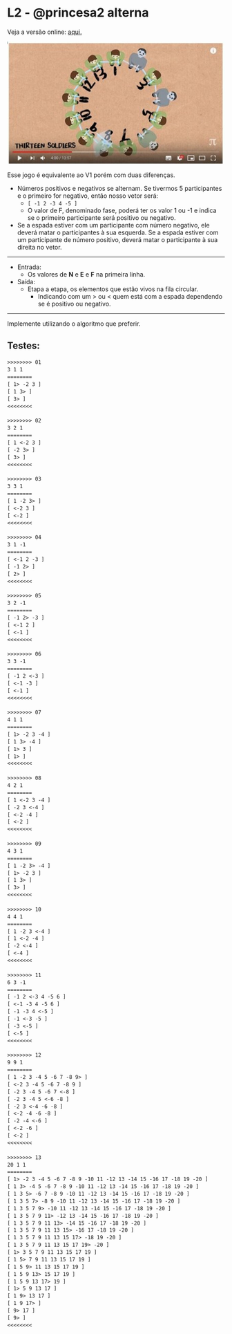 # L2 - @princesa2 alterna

Veja a versão online: [aqui.](https://github.com/qxcodeed/arcade/blob/master/base/princesa2/Readme.md)

[![_](https://raw.githubusercontent.com/qxcodeed/arcade/master/base/princesa2/cover.jpg)](https://www.youtube.com/watch?v=uCsD3ZGzMgE)

Esse jogo é equivalente ao V1 porém com duas diferenças.

- Números positivos e negativos se alternam. Se tivermos 5 participantes e o primeiro for negativo, então nosso vetor será:
  - `[ -1 2 -3 4 -5 ]`
  - O valor de F, denominado fase, poderá ter os valor 1 ou -1 e indica se o primeiro participante será positivo ou negativo.
- Se a espada estiver com um participante com número negativo, ele deverá matar o participantes à sua esquerda. Se a espada estiver com um participante de número positivo, deverá matar o participante à sua direita no vetor.

___

- Entrada:
  - Os valores de **N** e **E** e **F** na primeira linha.
- Saída:
  - Etapa a etapa, os elementos que estão vivos na fila circular.
    - Indicando com um > ou < quem está com a espada dependendo se é positivo ou negativo.

___
Implemente utilizando o algoritmo que preferir.

## Testes:

```txt
>>>>>>>> 01
3 1 1
========
[ 1> -2 3 ]
[ 1 3> ]
[ 3> ]
<<<<<<<<

>>>>>>>> 02
3 2 1
========
[ 1 <-2 3 ]
[ -2 3> ]
[ 3> ]
<<<<<<<<

>>>>>>>> 03
3 3 1
========
[ 1 -2 3> ]
[ <-2 3 ]
[ <-2 ]
<<<<<<<<

>>>>>>>> 04
3 1 -1
========
[ <-1 2 -3 ]
[ -1 2> ]
[ 2> ]
<<<<<<<<

>>>>>>>> 05
3 2 -1
========
[ -1 2> -3 ]
[ <-1 2 ]
[ <-1 ]
<<<<<<<<

>>>>>>>> 06
3 3 -1
========
[ -1 2 <-3 ]
[ <-1 -3 ]
[ <-1 ]
<<<<<<<<

>>>>>>>> 07
4 1 1
========
[ 1> -2 3 -4 ]
[ 1 3> -4 ]
[ 1> 3 ]
[ 1> ]
<<<<<<<<

>>>>>>>> 08
4 2 1
========
[ 1 <-2 3 -4 ]
[ -2 3 <-4 ]
[ <-2 -4 ]
[ <-2 ]
<<<<<<<<

>>>>>>>> 09
4 3 1
========
[ 1 -2 3> -4 ]
[ 1> -2 3 ]
[ 1 3> ]
[ 3> ]
<<<<<<<<

>>>>>>>> 10
4 4 1
========
[ 1 -2 3 <-4 ]
[ 1 <-2 -4 ]
[ -2 <-4 ]
[ <-4 ]
<<<<<<<<

>>>>>>>> 11
6 3 -1
========
[ -1 2 <-3 4 -5 6 ]
[ <-1 -3 4 -5 6 ]
[ -1 -3 4 <-5 ]
[ -1 <-3 -5 ]
[ -3 <-5 ]
[ <-5 ]
<<<<<<<<

>>>>>>>> 12
9 9 1
========
[ 1 -2 3 -4 5 -6 7 -8 9> ]
[ <-2 3 -4 5 -6 7 -8 9 ]
[ -2 3 -4 5 -6 7 <-8 ]
[ -2 3 -4 5 <-6 -8 ]
[ -2 3 <-4 -6 -8 ]
[ <-2 -4 -6 -8 ]
[ -2 -4 <-6 ]
[ <-2 -6 ]
[ <-2 ]
<<<<<<<<

>>>>>>>> 13
20 1 1
========
[ 1> -2 3 -4 5 -6 7 -8 9 -10 11 -12 13 -14 15 -16 17 -18 19 -20 ]
[ 1 3> -4 5 -6 7 -8 9 -10 11 -12 13 -14 15 -16 17 -18 19 -20 ]
[ 1 3 5> -6 7 -8 9 -10 11 -12 13 -14 15 -16 17 -18 19 -20 ]
[ 1 3 5 7> -8 9 -10 11 -12 13 -14 15 -16 17 -18 19 -20 ]
[ 1 3 5 7 9> -10 11 -12 13 -14 15 -16 17 -18 19 -20 ]
[ 1 3 5 7 9 11> -12 13 -14 15 -16 17 -18 19 -20 ]
[ 1 3 5 7 9 11 13> -14 15 -16 17 -18 19 -20 ]
[ 1 3 5 7 9 11 13 15> -16 17 -18 19 -20 ]
[ 1 3 5 7 9 11 13 15 17> -18 19 -20 ]
[ 1 3 5 7 9 11 13 15 17 19> -20 ]
[ 1> 3 5 7 9 11 13 15 17 19 ]
[ 1 5> 7 9 11 13 15 17 19 ]
[ 1 5 9> 11 13 15 17 19 ]
[ 1 5 9 13> 15 17 19 ]
[ 1 5 9 13 17> 19 ]
[ 1> 5 9 13 17 ]
[ 1 9> 13 17 ]
[ 1 9 17> ]
[ 9> 17 ]
[ 9> ]
<<<<<<<<



```
